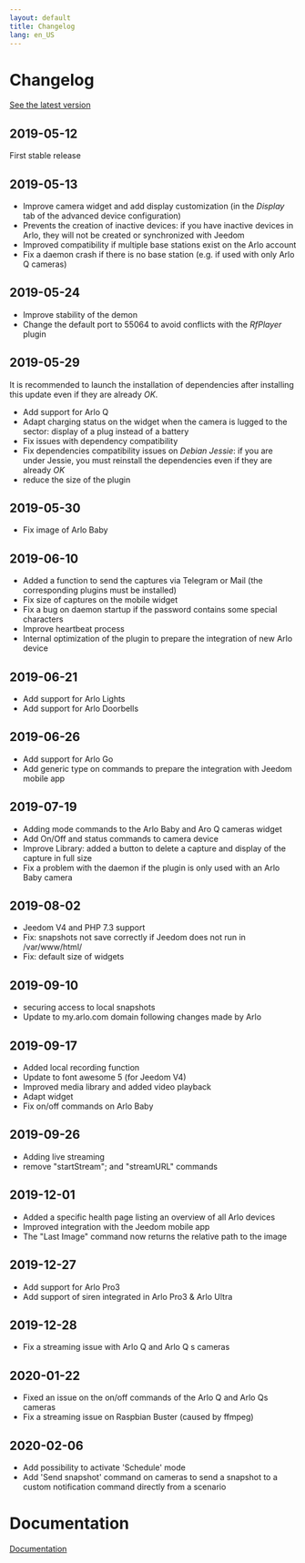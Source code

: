 ```yaml
---
layout: default
title: Changelog
lang: en_US
---
```


# Changelog

[See the latest version](#tocAnchor-1-1-18)

## 2019-05-12

First stable release

## 2019-05-13

- Improve camera widget and add display customization (in the _Display_ tab of the advanced device configuration)
- Prevents the creation of inactive devices: if you have inactive devices in Arlo, they will not be created or synchronized with Jeedom
- Improved compatibility if multiple base stations exist on the Arlo account
- Fix a daemon crash if there is no base station (e.g. if used with only Arlo Q cameras)

## 2019-05-24

- Improve stability of the demon
- Change the default port to 55064 to avoid conflicts with the _RfPlayer_ plugin

## 2019-05-29

It is recommended to launch the installation of dependencies after installing this update even if they are already _OK_.

- Add support for Arlo Q
- Adapt charging status on the widget when the camera is lugged to the sector: display of a plug instead of a battery
- Fix issues with dependency compatibility
- Fix dependencies compatibility issues on _Debian Jessie_: if you are under Jessie, you must reinstall the dependencies even if they are already _OK_
- reduce the size of the plugin

## 2019-05-30

- Fix image of Arlo Baby

## 2019-06-10

- Added a function to send the captures via Telegram or Mail (the corresponding plugins must be installed)
- Fix size of captures on the mobile widget
- Fix a bug on daemon startup if the password contains some special characters
- Improve heartbeat process
- Internal optimization of the plugin to prepare the integration of new Arlo device

## 2019-06-21

- Add support for Arlo Lights
- Add support for Arlo Doorbells

## 2019-06-26

- Add support for Arlo Go
- Add generic type on commands to prepare the integration with Jeedom mobile app

## 2019-07-19

- Adding mode commands to the Arlo Baby and Aro Q cameras widget
- Add On/Off and status commands to camera device
- Improve Library: added a button to delete a capture and display of the capture in full size
- Fix a problem with the daemon if the plugin is only used with an Arlo Baby camera

## 2019-08-02

- Jeedom V4 and PHP 7.3 support
- Fix: snapshots not save correctly if Jeedom does not run in /var/www/html/
- Fix: default size of widgets

## 2019-09-10

- securing access to local snapshots
- Update to my.arlo.com domain following changes made by Arlo

## 2019-09-17

- Added local recording function
- Update to font awesome 5 (for Jeedom V4)
- Improved media library and added video playback
- Adapt widget
- Fix on/off commands on Arlo Baby

## 2019-09-26

- Adding live streaming
- remove "startStream"; and "streamURL" commands

## 2019-12-01

- Added a specific health page listing an overview of all Arlo devices
- Improved integration with the Jeedom mobile app
- The "Last Image" command now returns the relative path to the image

## 2019-12-27

- Add support for Arlo Pro3
- Add support of siren integrated in Arlo Pro3 & Arlo Ultra

## 2019-12-28

- Fix a streaming issue with Arlo Q and Arlo Q s cameras

## 2020-01-22

- Fixed an issue on the on/off commands of the Arlo Q and Arlo Qs cameras
- Fix a streaming issue on Raspbian Buster (caused by ffmpeg)

## 2020-02-06

- Add possibility to activate 'Schedule' mode
- Add 'Send snapshot' command on cameras to send a snapshot to a custom notification command directly from a scenario

# Documentation

[Documentation]({{site.baseurl}}/)
